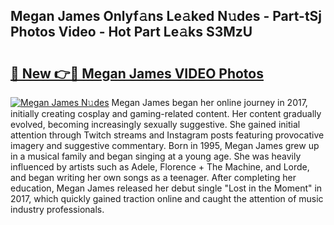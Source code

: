 ## Megan James Onlyf𝚊ns Le𝚊ked N𝚞des - Part-tSj Photos Video - Hot Part Le𝚊ks S3MzU

# <h2><a href="http://ab38192.deff.icu/?id=Megan+James">🔗 New 👉🔴 Megan James VIDEO Photos</a></h2>

[![Megan James N𝚞des](https://i.imgur.com/rIISA9y.gif)](http://ab38192.deff.icu/?id=Megan+James)
Megan James began her online journey in 2017, initially creating cosplay and gaming-related content. Her content gradually evolved, becoming increasingly sexually suggestive. She gained initial attention through Twitch streams and Instagram posts featuring provocative imagery and suggestive commentary. Born in 1995, Megan James grew up in a musical family and began singing at a young age. She was heavily influenced by artists such as Adele, Florence + The Machine, and Lorde, and began writing her own songs as a teenager. After completing her education, Megan James released her debut single "Lost in the Moment" in 2017, which quickly gained traction online and caught the attention of music industry professionals.
